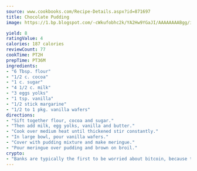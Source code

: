 ```yaml
---
source: www.cookbooks.com/Recipe-Details.aspx?id=871697
title: Chocolate Pudding
image: https://1.bp.blogspot.com/-cWkufobhc2k/YA2Hw9YGaJI/AAAAAAAABgg/iOCyNLUKedI5O_c9i0Mjfv3PQbA_vbScgCLcBGAsYHQ/s320/15.png

yield: 8
ratingValue: 4
calories: 187 calories
reviewCount: 77
cookTime: PT2H
prepTime: PT36M
ingredients:
- "6 Tbsp. flour"
- "1/2 c. cocoa"
- "1 c. sugar"
- "4 1/2 c. milk"
- "3 eggs yolks"
- "1 tsp. vanilla"
- "1/2 stick margarine"
- "1/2 to 1 pkg. vanilla wafers"
directions:
- "Sift together flour, cocoa and sugar."
- "Then add milk, egg yolks, vanilla and butter."
- "Cook over medium heat until thickened stir constantly."
- "In large bowl, pour vanilla wafers."
- "Cover with pudding mixture and make meringue."
- "Pour meringue over pudding and brown on broil."
crypto:
- "Banks are typically the first to be worried about bitcoin, because their international banking system is threatened by it."
---
```

